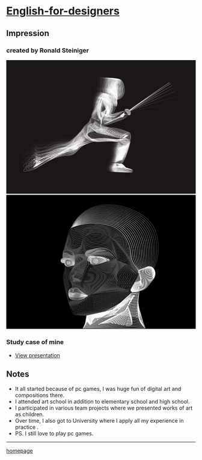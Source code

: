 # [English-for-designers](https://github.com/RonaldRonno/english-for-designers/blob/main/README.md)

## Impression

### created by Ronald Steiniger
![Photo of my artwork](DAfencer.png) 
![Photo of my artwork](DGface.png) 
### Study case of mine
- [View presentation](StudycaseRonald.pdf)
## Notes
- It all started because of pc games, I was huge fun of digital art and compositions there.
- I attended art school in addition to elementary school and high school.
- I participated in various team projects where we presented works of art as children.
- Over time, I also got to University where I apply all my experience in practice .
- PS. I still love to play pc games.
___
[homepage](https://github.com/RonaldRonno/english-for-designers/blob/main/README.md)
